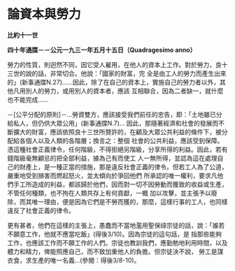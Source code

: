 # 論資本與勞力


**比約十一世**

**四十年通牒－－公元一九三一年五月十五日（Quadragesimo anno）**





勞力的性質，則迥然不同，因它受人雇用，在他人的資本上工作。對於勞力，良十三世的說的話，非常切合。他說：「國家的財富，完
全是由工人的勞力而產生出來的」(新事通牒N.27)……因此，除了在自己的資本上，實施自己的勞力者以外，其他凡用別人的勞力，或用別人的資本者，應該
互相聯合，因為二者缺一，就什麼也不能完成……

－[公平分配的原則]－…勞資雙方，應該接受我們前任的忠告，即：「土地雖已分給私人，但仍供大眾公用」(新事通牒N.7)…
因此，那隨著經濟和社會的發展而不斷擴大的財富，應該依照良十三世所贊許的，在顧及大眾公共利益的條件下，被分配給各個人以及人類的各階層；換言之：整個
社會的公共利益，應該受到保障。憑這種社會正義律令，任何階級，不得拒絕另階級，分享所得的利益。因此，若有錢階級毫無顧忌的把全部利益，據為己有而使工
人一無所得，並認為這在處理自己的財產上，是一種正當的措施，那是違反社會正義的律令。但若工人為了公道，嚴重地受到損害而燃起怒火，並太傾向於爭回他們
所承認的唯一權利，要求凡他們手工所造成的利益，都該歸於他們，因而對一切不因勞動而獲致的收益或生產，不管任何種類，也不拘在人類共存上有何貢獻，一概
加以攻擊，並主張予以廢除，而其唯一理由，便是因為它們是不勞而獲的，那麼，這樣行事的工人，也同樣違反了社會正義的律令。

更有甚者，他們在這樣的主張上，愚蠢而不當地濫用聖保祿宗徒的話，說：「誰若不願意工作，他就不應當吃飯」(得後3/10)。因為宗徒的這句話，是
指那些能夠工作，也應該工作而不願工作的人們。宗徒也教訓我們，應勤勉地利用時間，以及體力和精力，俾能照應自己，而不致加重他人的負擔。但宗徒決不說，
勞工是謀衣食，求生產的唯一名義…(參閱：得後3/8-10)。

